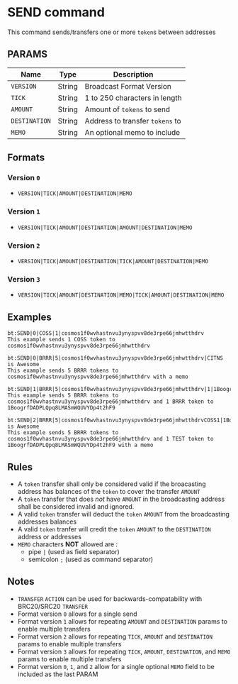 # SEND command
This command sends/transfers one or more `token`s between addresses


## PARAMS
| Name          | Type   | Description                     |
| ------------- | ------ | ------------------------------- |
| `VERSION`     | String | Broadcast Format Version        |
| `TICK`        | String | 1 to 250 characters in length   |
| `AMOUNT`      | String | Amount of `tokens` to send      |
| `DESTINATION` | String | Address to transfer `tokens` to |
| `MEMO`        | String | An optional memo to include     |

## Formats

### Version `0`
- `VERSION|TICK|AMOUNT|DESTINATION|MEMO`

### Version `1`
- `VERSION|TICK|AMOUNT|DESTINATION|AMOUNT|DESTINATION|MEMO`

### Version `2`
- `VERSION|TICK|AMOUNT|DESTINATION|TICK|AMOUNT|DESTINATION|MEMO`

### Version `3`
- `VERSION|TICK|AMOUNT|DESTINATION|MEMO|TICK|AMOUNT|DESTINATION|MEMO`


## Examples
```
bt:SEND|0|COSS|1|cosmos1f0wvhastnvu3ynyspvv8de3rpe66jmhwtthdrv
This example sends 1 COSS token to cosmos1f0wvhastnvu3ynyspvv8de3rpe66jmhwtthdrv
```

```
bt:SEND|0|BRRR|5|cosmos1f0wvhastnvu3ynyspvv8de3rpe66jmhwtthdrv|CITNS is Awesome
This example sends 5 BRRR tokens to cosmos1f0wvhastnvu3ynyspvv8de3rpe66jmhwtthdrv with a memo
```

```
bt:SEND|1|BRRR|5|cosmos1f0wvhastnvu3ynyspvv8de3rpe66jmhwtthdrv|1|1BoogrfDADPLQpq8LMASmWQUVYDp4t2hF9
This example sends 5 BRRR tokens to cosmos1f0wvhastnvu3ynyspvv8de3rpe66jmhwtthdrv and 1 BRRR token to 1BoogrfDADPLQpq8LMASmWQUVYDp4t2hF9
```

```
bt:SEND|2|BRRR|5|cosmos1f0wvhastnvu3ynyspvv8de3rpe66jmhwtthdrvCOSS1|1BoogrfDADPLQpq8LMASmWQUVYDp4t2hF9|CITNS is Awesome
This example sends 5 BRRR tokens to cosmos1f0wvhastnvu3ynyspvv8de3rpe66jmhwtthdrv and 1 TEST token to 1BoogrfDADPLQpq8LMASmWQUVYDp4t2hF9 with a memo
```

## Rules
- A `token` transfer shall only be considered valid if the broacasting address has balances of the `token` to cover the transfer `AMOUNT`
- A `token` transfer that does _not_ have `AMOUNT` in the broadcasting address shall be considered invalid and ignored.
- A valid `token` transfer will deduct the `token` `AMOUNT` from the broadcasting addresses balances
- A valid `token` tranfer will credit the `token` `AMOUNT` to the `DESTINATION` address or addresses
- `MEMO` characters **NOT** allowed are :
   - pipe `|` (used as field separator)
   - semicolon `;` (used as command separator)

## Notes
- `TRANSFER` `ACTION` can be used for backwards-compatability with BRC20/SRC20 `TRANSFER`
- Format version `0` allows for a single send
- Format version `1` allows for repeating `AMOUNT` and `DESTINATION` params to enable multiple transfers
- Format version `2` allows for repeating `TICK`, `AMOUNT` and `DESTINATION` params to enable multiple transfers
- Format version `3` allows for repeating `TICK`, `AMOUNT`, `DESTINATION`, and `MEMO` params to enable multiple transfers
- Format version `0`, `1`, and `2` allow for a single optional `MEMO` field to be included as the last PARAM

